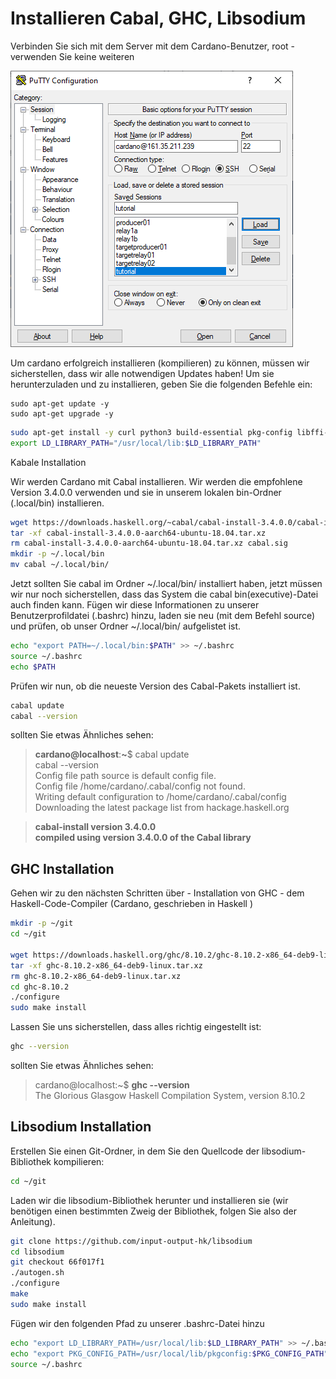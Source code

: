 # Installieren Cabal, GHC, Libsodium

Verbinden Sie sich mit dem Server mit dem Cardano-Benutzer, root - verwenden Sie keine weiteren

![](.gitbook/assets/image%20%2819%29.png)

Um cardano erfolgreich installieren \(kompilieren\) zu können, müssen wir sicherstellen, dass wir alle notwendigen Updates haben! Um sie herunterzuladen und zu installieren, geben Sie die folgenden Befehle ein:

```
sudo apt-get update -y
sudo apt-get upgrade -y
```

```bash
sudo apt-get install -y curl python3 build-essential pkg-config libffi-dev libgmp-dev libssl-dev libtinfo-dev systemd libsystemd-dev libsodium-dev zlib1g-dev yarn make g++ jq libncursesw5 libtool autoconf git tmux htop nload
export LD_LIBRARY_PATH="/usr/local/lib:$LD_LIBRARY_PATH"
```

Kabale Installation

 Wir werden Cardano mit Cabal installieren. Wir werden die empfohlene Version 3.4.0.0 verwenden und sie in unserem lokalen bin-Ordner \(.local/bin\) installieren.

```bash
wget https://downloads.haskell.org/~cabal/cabal-install-3.4.0.0/cabal-install-3.4.0.0-aarch64-ubuntu-18.04.tar.xz
tar -xf cabal-install-3.4.0.0-aarch64-ubuntu-18.04.tar.xz
rm cabal-install-3.4.0.0-aarch64-ubuntu-18.04.tar.xz cabal.sig
mkdir -p ~/.local/bin
mv cabal ~/.local/bin/
```

Jetzt sollten Sie cabal im Ordner ~/.local/bin/ installiert haben, jetzt müssen wir nur noch sicherstellen, dass das System die cabal bin\(executive\)-Datei auch finden kann. Fügen wir diese Informationen zu unserer Benutzerprofildatei \(.bashrc\) hinzu, laden sie neu \(mit dem Befehl source\) und prüfen, ob unser Ordner ~/.local/bin/ aufgelistet ist.

```bash
echo "export PATH=~/.local/bin:$PATH" >> ~/.bashrc 
source ~/.bashrc 
echo $PATH
```

Prüfen wir nun, ob die neueste Version des Cabal-Pakets installiert ist.

```bash
cabal update
cabal --version
```

sollten Sie etwas Ähnliches sehen:

> **cardano@localhost**:**~**$  cabal update  
> cabal --version  
> Config file path source is default config file.  
> Config file /home/cardano/.cabal/config not found.  
> Writing default configuration to /home/cardano/.cabal/config  
> Downloading the latest package list from hackage.haskell.org

> **cabal-install version 3.4.0.0  
> compiled using version 3.4.0.0 of the Cabal library**

## GHC Installation

Gehen wir zu den nächsten Schritten über - Installation von GHC - dem Haskell-Code-Compiler \(Cardano, geschrieben in Haskell \)

```bash
mkdir -p ~/git
cd ~/git

wget https://downloads.haskell.org/ghc/8.10.2/ghc-8.10.2-x86_64-deb9-linux.tar.xz
tar -xf ghc-8.10.2-x86_64-deb9-linux.tar.xz
rm ghc-8.10.2-x86_64-deb9-linux.tar.xz
cd ghc-8.10.2
./configure
sudo make install
```

Lassen Sie uns sicherstellen, dass alles richtig eingestellt ist:

```bash
ghc --version
```

sollten Sie etwas Ähnliches sehen:

> cardano@localhost:~$ **ghc --version**  
> The Glorious Glasgow Haskell Compilation System, version 8.10.2

## Libsodium Installation

Erstellen Sie einen Git-Ordner, in dem Sie den Quellcode der libsodium-Bibliothek kompilieren:

```bash
cd ~/git
```

Laden wir die libsodium-Bibliothek herunter und installieren sie \(wir benötigen einen bestimmten Zweig der Bibliothek, folgen Sie also der Anleitung\).

```bash
git clone https://github.com/input-output-hk/libsodium
cd libsodium
git checkout 66f017f1
./autogen.sh
./configure
make
sudo make install
```

Fügen wir den folgenden Pfad zu unserer .bashrc-Datei hinzu

```bash
echo "export LD_LIBRARY_PATH=/usr/local/lib:$LD_LIBRARY_PATH" >> ~/.bashrc
echo "export PKG_CONFIG_PATH=/usr/local/lib/pkgconfig:$PKG_CONFIG_PATH"     >> ~/.bashrc
source ~/.bashrc
```

